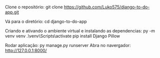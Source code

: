 Clone o repositório:
git clone https://github.com/Luko575/django-to-do-app.git

Vá para o diretório:
  cd django-to-do-app

Criando e ativando o ambiente virtual e instalando as dependencias:
  py -m venv venv
  .\venv\Scripts\activate
  pip install Django Pillow

Rodar aplicação:
  py manage.py runserver
  Abra no navergador: http://127.0.0.1:8000/

